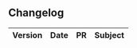 ## Changelog

| Version | Date       | PR                                                               | Subject                                           |
|:-------:|:----------:|:----------------------------------------------------------------:| ------------------------------------------------- |
